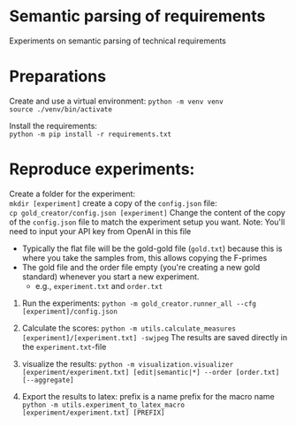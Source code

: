 # Semantic parsing of requirements

Experiments on semantic parsing of technical requirements

# Preparations
Create and use a virtual environment:
`python -m venv venv`  
`source ./venv/bin/activate`  

Install the requirements:  
`python -m pip install -r requirements.txt`

# Reproduce experiments:
Create a folder for the experiment:  
`mkdir [experiment]`
create a copy of the `config.json` file:  
`cp gold_creator/config.json [experiment]`
Change the content of the copy of the `config.json` file to match the experiment setup you want.
Note: You'll need to input your API key from OpenAI in this file

- Typically the flat file will be the gold-gold file (`gold.txt`) because this is where you take the samples from, this allows copying the F-primes
- The gold file and the order file empty (you're creating a new gold standard) whenever you start a new experiment.
    - e.g., `experiment.txt` and ``order.txt``

1. Run the experiments:
`python -m gold_creator.runner_all --cfg [experiment]/config.json`

2. Calculate the scores:
`python -m utils.calculate_measures [experiment]/[experiment.txt] -swjpeg`
The results are saved directly in the `experiment.txt`-file

3. visualize the results:
`python -m visualization.visualizer [experiment/experiment.txt] [edit|semantic|*] --order [order.txt] [--aggregate]`

4. Export the results to latex: prefix is a name prefix for the macro name
``python -m utils.experiment_to_latex_macro [experiment/experiment.txt] [PREFIX]``
